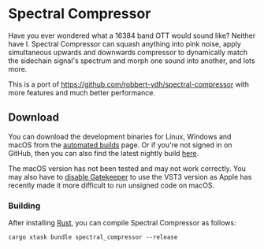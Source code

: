 # Spectral Compressor

Have you ever wondered what a 16384 band OTT would sound like? Neither have I.
Spectral Compressor can squash anything into pink noise, apply simultaneous
upwards and downwards compressor to dynamically match the sidechain signal's
spectrum and morph one sound into another, and lots more.

This is a port of https://github.com/robbert-vdh/spectral-compressor with more
features and much better performance.

## Download

You can download the development binaries for Linux, Windows and macOS from the
[automated
builds](https://github.com/robbert-vdh/nih-plug/actions/workflows/build.yml?query=branch%3Amaster)
page. Or if you're not signed in on GitHub, then you can also find the latest nightly
build [here](https://nightly.link/robbert-vdh/nih-plug/workflows/build/master).

The macOS version has not been tested and may not work correctly. You may also
have to [disable Gatekeeper](https://disable-gatekeeper.github.io/) to use the
VST3 version as Apple has recently made it more difficult to run unsigned code
on macOS.

### Building

After installing [Rust](https://rustup.rs/), you can compile Spectral Compressor
as follows:

```shell
cargo xtask bundle spectral_compressor --release
```
